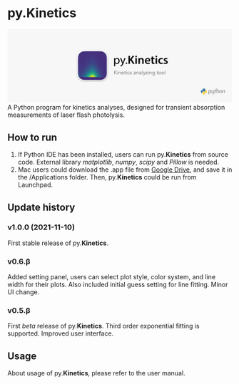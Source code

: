 # py.Kinetics
![](/assets/pyKinetics_wide.png)
A Python program for kinetics analyses, designed for transient absorption measurements of laser flash photolysis.

## How to run
1. If Python IDE has been installed, users can run py.**Kinetics** from source code. External library *matplotlib*, *numpy*, *scipy* and *Pillow* is needed.
2. Mac users could download the .app file from [Google Drive](https://drive.google.com/file/d/1CnbJNQixZVmg1Vwqj_ugE8FcYVtoYuWp/view?usp=sharing), and save it in the /Applications folder. Then, py.**Kinetics** could be run from Launchpad.

## Update history
### v1.0.0 (2021-11-10)
First stable release of py.**Kinetics**.

### v0.6.β
Added setting panel, users can select plot style, color system, and line width for their plots. Also included initial
guess setting for line fitting. Minor UI change.

### v0.5.β
First *beta* release of py.**Kinetics**. Third order exponential fitting is supported. Improved user interface.

## Usage
About usage of py.**Kinetics**, please refer to the user manual.
